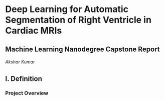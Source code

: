# Deep Learning for Automatic Segmentation of Right Ventricle in Cardiac MRIs
## Machine Learning Nanodegree Capstone Report
###### Akshar Kumar

## I. Definition

### Project Overview
 

